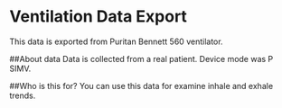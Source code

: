 # Ventilation Data Export
This data is exported from Puritan Bennett 560 ventilator.

##About data
Data is collected from a real patient. Device mode was P SIMV.

##Who is this for?
You can use this data for examine inhale and exhale trends. 
